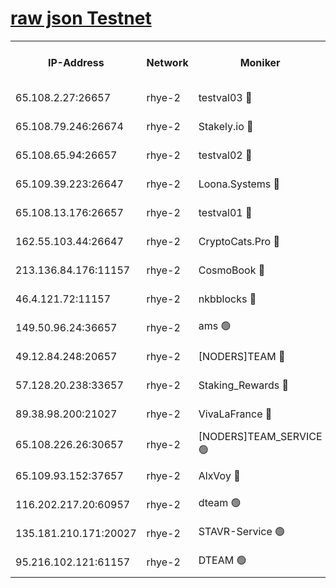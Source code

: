 
[raw json Testnet](https://rpc-check.quickt.stavr.tech/quickt/rpc-quickt-result.json)
=


<table><tr><th>IP-Address</th><th>Network</th><th>Moniker</th><th>Latest Block Height</th><th>Earliest Block Height</th><th>Catching Up</th><th>Tx Index</th><th>Voting Power</th><th>Scan Time</th></tr><tr><td>65.108.2.27:26657</td><td>rhye-2</td><td>testval03 🔴</td><td>886827</td><td>1</td><td>False</td><td>on</td><td>11002050</td><td>2024-02-19T19:35:52.416187047UTC</td></tr><tr><td>65.108.79.246:26674</td><td>rhye-2</td><td>Stakely.io 🔴</td><td>886828</td><td>1</td><td>False</td><td>on</td><td>10010</td><td>2024-02-19T19:35:54.871718229UTC</td></tr><tr><td>65.108.65.94:26657</td><td>rhye-2</td><td>testval02 🔴</td><td>886828</td><td>1</td><td>False</td><td>on</td><td>11002050</td><td>2024-02-19T19:35:57.677427773UTC</td></tr><tr><td>65.109.39.223:26647</td><td>rhye-2</td><td>Loona.Systems 🔴</td><td>886829</td><td>1</td><td>False</td><td>off</td><td>86949</td><td>2024-02-19T19:36:00.948197779UTC</td></tr><tr><td>65.108.13.176:26657</td><td>rhye-2</td><td>testval01 🔴</td><td>886829</td><td>1</td><td>False</td><td>on</td><td>13082010</td><td>2024-02-19T19:36:01.807128242UTC</td></tr><tr><td>162.55.103.44:26647</td><td>rhye-2</td><td>CryptoCats.Pro 🔴</td><td>886835</td><td>1</td><td>False</td><td>off</td><td>9999</td><td>2024-02-19T19:36:34.431351747UTC</td></tr><tr><td>213.136.84.176:11157</td><td>rhye-2</td><td>CosmoBook 🔴</td><td>886834</td><td>65301</td><td>False</td><td>off</td><td>1528057</td><td>2024-02-19T19:36:27.949458090UTC</td></tr><tr><td>46.4.121.72:11157</td><td>rhye-2</td><td>nkbblocks 🔴</td><td>886826</td><td>70101</td><td>False</td><td>off</td><td>81491</td><td>2024-02-19T19:35:44.805381807UTC</td></tr><tr><td>149.50.96.24:36657</td><td>rhye-2</td><td>ams 🟢</td><td>886832</td><td>133501</td><td>False</td><td>on</td><td>0</td><td>2024-02-19T19:36:17.265944423UTC</td></tr><tr><td>49.12.84.248:20657</td><td>rhye-2</td><td>[NODERS]TEAM 🔴</td><td>886831</td><td>146001</td><td>False</td><td>on</td><td>59690</td><td>2024-02-19T19:36:14.793350968UTC</td></tr><tr><td>57.128.20.238:33657</td><td>rhye-2</td><td>Staking_Rewards 🔴</td><td>886829</td><td>149101</td><td>False</td><td>on</td><td>9900</td><td>2024-02-19T19:36:00.535320509UTC</td></tr><tr><td>89.38.98.200:21027</td><td>rhye-2</td><td>VivaLaFrance 🔴</td><td>886826</td><td>220501</td><td>False</td><td>off</td><td>10000</td><td>2024-02-19T19:35:47.217792658UTC</td></tr><tr><td>65.108.226.26:30657</td><td>rhye-2</td><td>[NODERS]TEAM_SERVICE 🟢</td><td>886829</td><td>241501</td><td>False</td><td>on</td><td>0</td><td>2024-02-19T19:36:01.346812617UTC</td></tr><tr><td>65.109.93.152:37657</td><td>rhye-2</td><td>AlxVoy 🔴</td><td>886827</td><td>315173</td><td>False</td><td>on</td><td>143351</td><td>2024-02-19T19:35:49.773139851UTC</td></tr><tr><td>116.202.217.20:60957</td><td>rhye-2</td><td>dteam 🟢</td><td>886828</td><td>421794</td><td>False</td><td>on</td><td>0</td><td>2024-02-19T19:35:58.016063152UTC</td></tr><tr><td>135.181.210.171:20027</td><td>rhye-2</td><td>STAVR-Service 🟢</td><td>886831</td><td>884001</td><td>False</td><td>on</td><td>0</td><td>2024-02-19T19:36:12.397311719UTC</td></tr><tr><td>95.216.102.121:61157</td><td>rhye-2</td><td>DTEAM 🟢</td><td>886828</td><td>886501</td><td>False</td><td>on</td><td>0</td><td>2024-02-19T19:35:55.210202565UTC</td></tr></table>